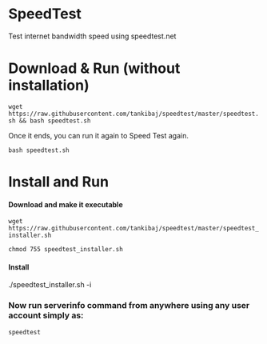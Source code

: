 # SpeedTest
Test internet bandwidth speed using speedtest.net

# Download & Run (without installation)

`wget https://raw.githubusercontent.com/tankibaj/speedtest/master/speedtest.sh && bash speedtest.sh`

Once it ends, you can run it again to Speed Test again.

`bash speedtest.sh`

# Install and Run

#### Download and make it executable

`wget https://raw.githubusercontent.com/tankibaj/speedtest/master/speedtest_installer.sh`

`chmod 755 speedtest_installer.sh`

#### Install

./speedtest_installer.sh -i

### Now run serverinfo command from anywhere using any user account simply as:

`speedtest`
